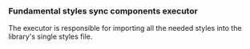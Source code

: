 ### Fundamental styles sync components executor

The executor is responsible for importing all the needed styles into the library's single styles file.
